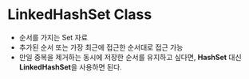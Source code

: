 # LinkedHashSet Class

- 순서를 가지는 Set 자료
- 추가된 순서 또는 가장 최근에 접근한 순서대로 접근 가능
- 만일 중복을 제거하는 동시에 저장한 순서를 유지하고 싶다면, **HashSet** 대신 **LinkedHashSet**을 사용하면 된다.